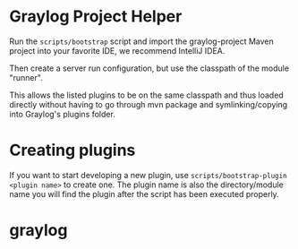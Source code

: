 # Graylog Project Helper

Run the `scripts/bootstrap` script and import the graylog-project Maven project into your favorite IDE, we recommend IntelliJ IDEA.

Then create a server run configuration, but use the classpath of the module "runner".

This allows the listed plugins to be on the same classpath and thus loaded directly without having to go through mvn package and symlinking/copying into Graylog's plugins folder.

# Creating plugins

If you want to start developing a new plugin, use `scripts/bootstrap-plugin <plugin name>` to create one. The plugin name is also the directory/module name you will find the plugin after the script has been executed properly.

# graylog
